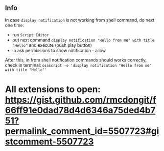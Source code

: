 ## Info

In case `display notification` is not working from shell command, do next one time:

- run `Script Editor`
- put next command `display notification "Hello from me" with title "Hello"` and execute (push play button)
- in ask permissions to show notification - allow

After this, in from shell notification commands should works correctly, check in terminal: `osascript -e 'display notification "Hello from me" with title "Hello"'`

# All extensions to open: <https://gist.github.com/rmcdongit/f66ff91e0dad78d4d6346a75ded4b751?permalink_comment_id=5507723#gistcomment-5507723>
